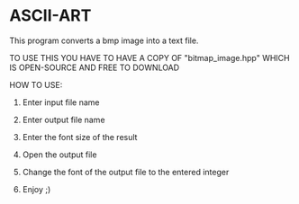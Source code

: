 # ASCII-ART
This program converts a bmp image into a text file.

TO USE THIS YOU HAVE TO HAVE A COPY OF "bitmap_image.hpp" WHICH IS OPEN-SOURCE AND FREE TO DOWNLOAD

HOW TO USE:
1. Enter input file name

2. Enter output file name

3. Enter the font size of the result

4. Open the output file

5. Change the font of the output file to the entered integer

6. Enjoy ;)
